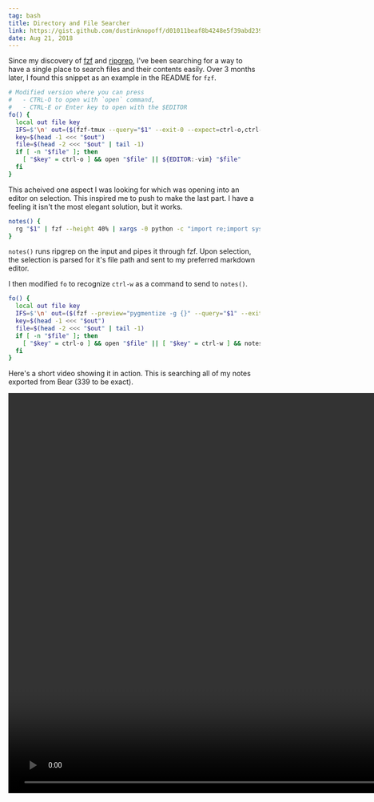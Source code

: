 ```yaml
---
tag: bash
title: Directory and File Searcher
link: https://gist.github.com/dustinknopoff/d01011beaf8b4248e5f39abd2396d040
date: Aug 21, 2018
---
```


Since my discovery of [fzf](https://github.com/junegunn/fzf) and [ripgrep](https://github.com/BurntSushi/ripgrep), I've been searching for a way to have a single place to search files and their contents easily. Over 3 months later, I found this snippet as an example in the README for `fzf`.

```bash
# Modified version where you can press
#   - CTRL-O to open with `open` command,
#   - CTRL-E or Enter key to open with the $EDITOR
fo() {
  local out file key
  IFS=$'\n' out=($(fzf-tmux --query="$1" --exit-0 --expect=ctrl-o,ctrl-e))
  key=$(head -1 <<< "$out")
  file=$(head -2 <<< "$out" | tail -1)
  if [ -n "$file" ]; then
    [ "$key" = ctrl-o ] && open "$file" || ${EDITOR:-vim} "$file"
  fi
}
```

This acheived one aspect I was looking for which was opening into an editor on selection. This inspired me to push to make the last part. I have a feeling it isn't the most elegant solution, but it works.

```bash
notes() {
  rg "$1" | fzf --height 40% | xargs -0 python -c "import re;import sys;arr=sys.argv;string=' '.join(arr);print(re.findall(r'(?<=-c ).*(?=:)',string)[0].replace(' ', '\ ').replace('&', '\&'))" | xargs -0 -I {} /bin/zsh -c "echo '$(pwd | sed -e 's/ /\\ /g')/{}'" | xargs -0 -I {} /bin/zsh -c 'macdown {}'
}
```

`notes()` runs ripgrep on the input and pipes it through fzf. Upon selection, the selection is parsed for it's file path and sent to my preferred markdown editor.

I then modified `fo` to recognize `ctrl-w` as a command to send to `notes()`.

```bash
fo() {
  local out file key
  IFS=$'\n' out=($(fzf --preview="pygmentize -g {}" --query="$1" --exit-0 --expect=ctrl-o,ctrl-e,ctrl-w,ctrl-m --bind '?:toggle-preview'))
  key=$(head -1 <<< "$out")
  file=$(head -2 <<< "$out" | tail -1)
  if [ -n "$file" ]; then
    [ "$key" = ctrl-o ] && open "$file" || [ "$key" = ctrl-w ] && notes "$1" || ${EDITOR:-code} "$file"
  fi
}
```

Here's a short video showing it in action. This is searching all of my notes exported from Bear (339 to be exact).

<video height="800" controls>
  <source src="https://res.cloudinary.com/dknopoff/video/upload/f_auto/v1534890712/fo.mov" type="video/mp4">
  Your browser does not support HTML5 video.
</video>

